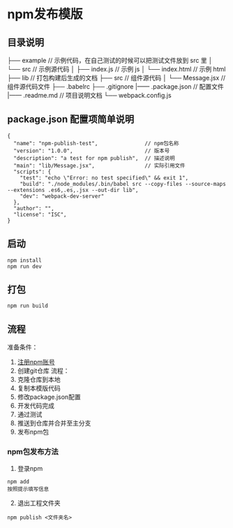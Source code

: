 # npm发布模版
## 目录说明

├── example               // 示例代码，在自己测试的时候可以把测试文件放到 src 里
│   └── src               // 示例源代码
│       ├── index.js      // 示例 js
│       └── index.html    // 示例 html
├── lib                   // 打包构建后生成的文档
├── src // 组件源代码
│   └── Message.jsx       // 组件源代码文件
├── .babelrc
├── .gitignore
|—— .package.json         // 配置文件 
|—— .readme.md            // 项目说明文档
└── webpack.config.js

## package.json 配置项简单说明
```
{
  "name": "npm-publish-test",               // npm包名称
  "version": "1.0.0",                       // 版本号
  "description": "a test for npm publish",  // 描述说明
  "main": "lib/Message.jsx",                // 实际引用文件
  "scripts": {
    "test": "echo \"Error: no test specified\" && exit 1",
    "build": "./node_modules/.bin/babel src --copy-files --source-maps --extensions .es6,.es,.jsx --out-dir lib",
    "dev": "webpack-dev-server"
  },
  "author": "",
  "license": "ISC",
}

```

## 启动
```
npm install
npm run dev
```
## 打包
```
npm run build
```

## 流程
准备条件：
1. [注册npm账号](https://www.npmjs.com/)
2. 创建git仓库
流程：
1. 克隆仓库到本地
2. 复制本模版代码
3. 修改package.json配置
4. 开发代码完成
5. 通过测试
6. 推送到仓库并合并至主分支
7. 发布npm包

### npm包发布方法
1. 登录npm
```
npm add
按照提示填写信息
```
2. 退出工程文件夹
```
npm publish <文件夹名>
```


